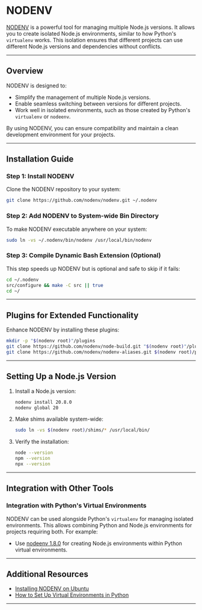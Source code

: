 # NODENV

[NODENV](https://github.com/nodenv/nodenv) is a powerful tool for managing multiple Node.js versions. It allows you to create isolated Node.js environments, similar to how Python's `virtualenv` works. This isolation ensures that different projects can use different Node.js versions and dependencies without conflicts.

---

## Overview

NODENV is designed to:
- Simplify the management of multiple Node.js versions.
- Enable seamless switching between versions for different projects.
- Work well in isolated environments, such as those created by Python's `virtualenv` or `nodeenv`.

By using NODENV, you can ensure compatibility and maintain a clean development environment for your projects.

---

## Installation Guide

### Step 1: Install NODENV
Clone the NODENV repository to your system:
```bash
git clone https://github.com/nodenv/nodenv.git ~/.nodenv
```

### Step 2: Add NODENV to System-wide Bin Directory
To make NODENV executable anywhere on your system:
```bash
sudo ln -vs ~/.nodenv/bin/nodenv /usr/local/bin/nodenv
```

### Step 3: Compile Dynamic Bash Extension (Optional)
This step speeds up NODENV but is optional and safe to skip if it fails:
```bash
cd ~/.nodenv
src/configure && make -C src || true
cd ~/
```

---

## Plugins for Extended Functionality

Enhance NODENV by installing these plugins:
```bash
mkdir -p "$(nodenv root)"/plugins
git clone https://github.com/nodenv/node-build.git "$(nodenv root)"/plugins/node-build
git clone https://github.com/nodenv/nodenv-aliases.git $(nodenv root)/plugins/nodenv-aliases
```

---

## Setting Up a Node.js Version

1. Install a Node.js version:
   ```bash
   nodenv install 20.8.0
   nodenv global 20
   ```

2. Make shims available system-wide:
   ```bash
   sudo ln -vs $(nodenv root)/shims/* /usr/local/bin/
   ```

3. Verify the installation:
   ```bash
   node --version
   npm --version
   npx --version
   ```

---

## Integration with Other Tools

### Integration with Python's Virtual Environments
NODENV can be used alongside Python's `virtualenv` for managing isolated environments. This allows combining Python and Node.js environments for projects requiring both. For example:
- Use [nodeenv 1.8.0](https://pypi.org/project/nodeenv/) for creating Node.js environments within Python virtual environments.

---

## Additional Resources

- [Installing NODENV on Ubuntu](https://gist.github.com/mrbar42/faa10a68e32a40c2363aed5e150d68da)
- [How to Set Up Virtual Environments in Python](https://www.freecodecamp.org/news/how-to-setup-virtual-environments-in-python/)

---
